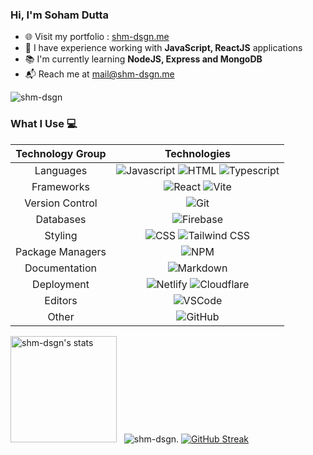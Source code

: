 ### Hi, I'm Soham Dutta

- :globe_with_meridians: Visit my portfolio : [shm-dsgn.me](https://shm-dsgn.me)
- :briefcase: I have experience working with **JavaScript, ReactJS** applications
- :books: I'm currently learning **NodeJS, Express and MongoDB**
- :mailbox_with_mail: Reach me at <a href="mailto:mail@shm-dsgn.me" target="_blank">mail@shm-dsgn.me </a>

![shm-dsgn](https://komarev.com/ghpvc/?username=shm-dsgn&color=22272e)


### What I Use :computer:

| Technology Group | Technologies |
| :---: | :---: |
| Languages | ![Javascript](https://img.shields.io/badge/-Javascript-22272e?logo=javascript) ![HTML](https://img.shields.io/badge/-HTML-22272e?logo=html5) ![Typescript](https://img.shields.io/badge/-Typescript-22272e?logo=typescript)|
| Frameworks | ![React](https://img.shields.io/badge/-React-22272e?logo=react) ![Vite](https://img.shields.io/badge/-Vite-22272e?logo=vite)|
| Version Control | ![Git](https://img.shields.io/badge/-Git-22272e?logo=git) |
| Databases | ![Firebase](https://img.shields.io/badge/-Firebase-22272e?logo=firebase) |
| Styling | ![CSS](https://img.shields.io/badge/-CSS-22272e?logo=css3&logoColor=1572B6) ![Tailwind CSS](https://img.shields.io/badge/-Tailwind%20CSS-22272e?logo=tailwind-css) |
| Package Managers | ![NPM](https://img.shields.io/badge/-NPM-22272e?logo=npm) |
| Documentation | ![Markdown](https://img.shields.io/badge/-Markdown-22272e?logo=markdown) |
| Deployment | ![Netlify](https://img.shields.io/badge/-Netlify-22272e?logo=netlify) ![Cloudflare](https://img.shields.io/badge/-Cloudflare-22272e?logo=cloudflare) |
| Editors |  ![VSCode](https://img.shields.io/badge/-VSCode-22272e?logo=visual-studio-code&logoColor=007ACC) |
| Other | ![GitHub](https://img.shields.io/badge/-GitHub-22272e?logo=github) 
<!-- ![React Native](https://img.shields.io/badge/-React%20Native-22272e?logo=react)&nbsp;
![Node.js](https://img.shields.io/badge/-Node.js-22272e?logo=node.js)&nbsp;
![Express](https://img.shields.io/badge/-Express-22272e?logo=express)&nbsp; 
![Yarn](https://img.shields.io/badge/-Yarn-22272e?logo=yarn)
![Typescript](https://img.shields.io/badge/-Typescript-22272e?logo=typescript)
![Styled Components](https://img.shields.io/badge/-Styled%20Components-22272e?logo=styled-components)
![Next.js](https://img.shields.io/badge/-Next.js-22272e?logo=next.js) ![Vite](https://img.shields.io/badge/-Vite-22272e?logo=vite)-->



<img height="170em" src="https://github-readme-stats.vercel.app/api?username=shm-dsgn&show_icons=true&border_radius=5&theme=github_dark_dimmed" alt="shm-dsgn's stats"/> &nbsp; <img src="https://github-readme-stats.vercel.app/api/top-langs?username=shm-dsgn&show_icons=true&locale=en&layout=compact" alt="shm-dsgn" />. 
[![GitHub Streak](https://streak-stats.demolab.com?user=shm-dsgn&theme=transparent&hide_border=true)](https://git.io/streak-stats)
